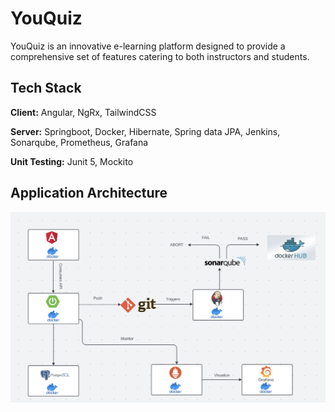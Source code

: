 # YouQuiz

YouQuiz is an innovative e-learning platform designed to provide a comprehensive set of features catering to both instructors and students.

## Tech Stack

**Client:** Angular, NgRx, TailwindCSS

**Server:** Springboot, Docker, Hibernate, Spring data JPA, Jenkins, Sonarqube, Prometheus, Grafana

**Unit Testing:** Junit 5, Mockito

## Application Architecture

![App architecture](./YouQuiz/assets/architecture.png)